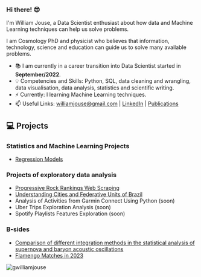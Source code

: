 ### Hi there! 😎

I'm William Jouse, a Data Scientist enthusiast about how data and Machine Learning techniques can help us solve problems.

I am Cosmology PhD and physicist who believes that information, technology, science and education can guide us to solve many available problems.

- 📚 I am currently in a career transition into Data Scientist started in **September/2022**.
- 💡 Competencies and Skills: Python, SQL, data cleaning and wrangling, data visualisation, data analysis, statistics and scientific writing.
- ⚡️ Currently: I learning Machine Learning techniques.
- 📫 Useful Links: williamjouse@gmail.com | [LinkedIn](https://www.linkedin.com/in/williamjouse/) | [Publications](https://inspirehep.net/literature?sort=mostrecent&size=25&page=1&q=f%20a%20w%20j%20c%20da%20silva)

## 💻 Projects

### Statistics and Machine Learning Projects

- [Regression Models](https://github.com/williamjouse/Regression-Models)

### Projects of exploratory data analysis

- [Progressive Rock Rankings Web Scraping](https://github.com/williamjouse/Prog_archives_scraping)
- [Understanding Cities and Federative Units of Brazil](https://github.com/williamjouse/Cities_Brazil)
- Analysis of Activities from Garmin Connect Using Python (soon)
- Uber Trips Exploration Analysis (soon)
- Spotify Playlists Features Exploration (soon)

### B-sides

- [Comparison of different integration methods in the statistical analysis of supernova and baryon acoustic oscillations](https://github.com/williamjouse/LCDM)
- [Flamengo Matches in 2023](https://github.com/williamjouse/jogos-Flamengo-2023)

<p align="left"> <img src="https://komarev.com/ghpvc/?username=williamjouse&color=blue" alt="gwilliamjouse"/> </p>
